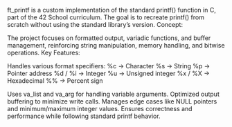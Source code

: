 ft_printf is a custom implementation of the standard printf() function in C, part of the 42 School curriculum. The goal is to recreate printf() from scratch without using the standard library’s version.
Concept:

The project focuses on formatted output, variadic functions, and buffer management, reinforcing string manipulation, memory handling, and bitwise operations.
Key Features:

Handles various format specifiers:
        %c → Character
        %s → String
        %p → Pointer address
        %d / %i → Integer
        %u → Unsigned integer
        %x / %X → Hexadecimal
        %% → Percent sign
        
Uses va_list and va_arg for handling variable arguments.
Optimized output buffering to minimize write calls.
Manages edge cases like NULL pointers and minimum/maximum integer values.
Ensures correctness and performance while following standard printf behavior.
